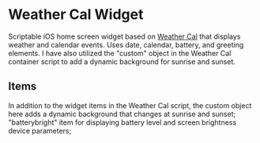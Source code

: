 # Weather Cal Widget
Scriptable iOS home screen widget based on [Weather Cal](https://github.com/mzeryck/Weather-Cal) that displays weather and calendar events. Uses date, calendar, battery, and greeting elements. I have also utilized the "custom" object in the Weather Cal container script to add a dynamic background for sunrise and sunset.

## Items
In addition to the widget items in the Weather Cal script, the custom object here adds a dynamic background that changes at sunrise and sunset; "batterybright" item for displaying battery level and screen brightness device parameters;
